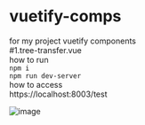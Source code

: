 # vuetify-comps
for my project vuetify components<br/>
#1.tree-transfer.vue<br/>
how to run<br/>
`npm i` <br/>
`npm run dev-server`<br/>
how to access<br/>
https://localhost:8003/test


![image](https://github.com/date13/vuetify-comps/blob/master/%E6%88%AA%E5%B1%8F2020-06-25%20%E4%B8%8A%E5%8D%889.46.41.png)

